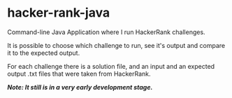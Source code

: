 # hacker-rank-java
Command-line Java Application where I run HackerRank challenges.

It is possible to choose which challenge to run, see it's output and compare it to the expected output.

For each challenge there is a solution file, and an input and an expected output .txt files that were taken from HackerRank.

**_Note: It still is in a very early development stage._**
